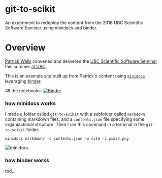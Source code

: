 # git-to-scikit
An experiment to redeploy the content from the 2016 UBC Scientific Software Seminar using minidocs and binder.

# Overview

[Patrick Walls](https://github.com/patrickwalls) convened and delivered the [UBC Scientific Software Seminar](https://github.com/patrickwalls/ubc-scientific-software-seminar) this summer [at UBC](http://www.math.ubc.ca/).

This is an example site built up from Patrick's content using [`minidocs`](https://github.com/freeman-lab/minidocs) leveraging [binder](http://mybinder.org/).

All the notebooks: [![Binder](http://mybinder.org/badge.svg)](http://mybinder.org:/repo/patrickwalls/ubc-scientific-software-seminar)

### how minidocs works

I made a folder called `git-to-scikit` with a subfolder called `markdown` containing markdown files, and a `contents.json` file specifying some organizational structure. Then I ran this command in a terminal in the `git-to-scikit` folder:

```minidocs markdown/ -c contents.json -o site -l pims3.png```

![minidocs](https://wwejubwfy.s3.amazonaws.com/1._bash-2016-08-26-23-15-38.jpg)

### how binder works

tbd...
